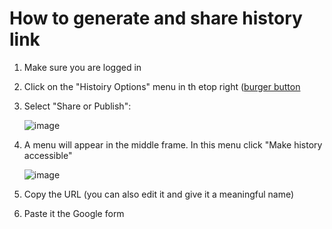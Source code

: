# How to generate and share history link

1. Make sure you are logged in
2. Click on the "Histoiry Options" menu in th etop right ([burger button](https://en.wikipedia.org/wiki/Hamburger_button)
3. Select "Share or Publish":
   
   ![image](https://github.com/nekrut/BMMB554/assets/4291636/d19aad20-3f81-49fc-b18c-f5688a668acf)

4. A menu will appear in the middle frame. In this menu click "Make history accessible"

   ![image](https://github.com/nekrut/BMMB554/assets/4291636/aada769a-5c54-44dc-a447-5d8aa1a70c94)

5. Copy the URL (you can also edit it and give it a meaningful name)
6. Paste it the Google form
